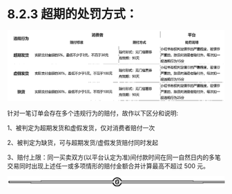 # 8.2.3 超期的处罚方式：

![](img/3453c646a88e58cae70aae6b5784d277.png)

针对一笔订单会存在多个违规行为的赔付，故作以下区分和说明:

1、被判定为超期发货和虚假发货，仅对消费者赔付一次

2、被判定为缺货，可与超期发货/虚假发货赔付同时发起

3、赔付上限：同一买卖双方(以平台认定为准)间付款时间在同一自然日内的多笔交易同时出现上述任一或多项情形的赔付金额合并计算最高不超过 500 元。

![](img/f5f11c405b1ebfa42488ca1035ca05ad.png)